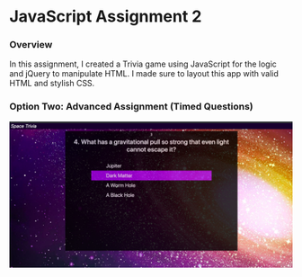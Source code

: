 # JavaScript Assignment 2

### Overview

In this assignment, I created a Trivia game using JavaScript for the logic and jQuery to manipulate HTML. I made sure to layout this app with valid HTML and stylish CSS.

### Option Two: Advanced Assignment (Timed Questions)

![Advanced](assets/images/triviaThumbnail.png)